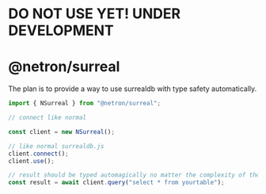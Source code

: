 # DO NOT USE YET! UNDER DEVELOPMENT

# @netron/surreal

The plan is to provide a way to use surrealdb with type safety automatically.


```ts
import { NSurreal } from "@netron/surreal";

// connect like normal

const client = new NSurreal();

// like normal surrealdb.js
client.connect();
client.use();

// result should be typed automagically no matter the complexity of the query.
const result = await client.query("select * from yourtable");

```